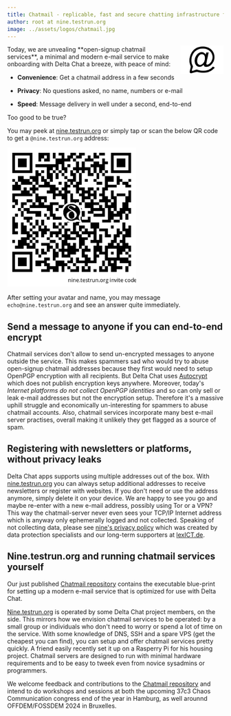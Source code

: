 ```yaml
---
title: Chatmail - replicable, fast and secure chatting infrastructure for all 
author: root at nine.testrun.org 
image: ../assets/logos/chatmail.jpg
---
```


<img alt="Chatmail logo" src="../assets/logos/chatmail.jpg" width="20%" style="float:right; margin-left:1em;" />
Today, we are unvealing **open-signup chatmail services**,
a minimal and modern e-mail service 
to make onboarding with Delta Chat a breeze, with peace of mind: 

- **Convenience**: Get a chatmail address in a few seconds 

- **Privacy**: No questions asked, no name, numbers or e-mail 

- **Speed**: Message delivery in well under a second, end-to-end

Too good to be true? 

You may peek at [nine.testrun.org](https://nine.testrun.org)
or simply tap or scan the below QR code to get a `@nine.testrun.org` address: 

<a href="DCACCOUNT:https://nine.testrun.org/cgi-bin/newemail.py">
    <img width=300 style="float: none;" src="../assets/blog/nine-invite-qrcode.png" /></a>

After setting your avatar and name, 
you may message `echo@nine.testrun.org` and see an answer quite immediately. 


## Send a message to anyone if you can end-to-end encrypt 

Chatmail services don't allow to send un-encrypted messages 
to anyone outside the service. 
This makes spammers sad who would try to abuse open-signup chatmail addresses
because they first would need to setup OpenPGP encryption with all recipients. 
But Delta Chat uses [Autocrypt](https://autocrypt.org) 
which does not publish encryption keys anywhere.
Moreover, today's *Internet platforms do not collect OpenPGP identities*
and so can only sell or leak e-mail addresses but not the encryption setup. 
Therefore it's a massive uphill struggle and economically un-interesting 
for spammers to abuse chatmail accounts. 
Also, chatmail services incorporate many best e-mail server practises,
overall making it unlikely they get flagged as a source of spam. 

## Registering with newsletters or platforms, without privacy leaks

Delta Chat apps supports using multiple addresses out of the box. 
With [nine.testrun.org](https://nine.testrun.org) you can always setup
additional addresses to receive newsletters or register with websites.
If you don't need or use the address anymore, simply delete it on your device. 
We are happy to see you go and maybe re-enter with a new e-mail address,
possibly using Tor or a VPN?  
This way the chatmail-server never even sees your TCP/IP Internet address 
which is anyway only ephemerally logged and not collected. 
Speaking of not collecting data, 
please see [nine's privacy policy](https://nine.testrun.org/privacy.html)
which was created by data protection specialists and our long-term supporters
at [lexICT.de](https://lexict.de). 


## Nine.testrun.org and running chatmail services yourself 

Our just published [Chatmail repository](https://github.com/deltachat/chatmail) 
contains the executable blue-print for setting up a modern e-mail service
that is optimized for use with Delta Chat.

[Nine.testrun.org](https://nine.testrun.org) is operated 
by some Delta Chat project members, on the side. 
This mirrors how we envision chatmail services to be operated: 
by a small group or individuals
who don't need to worry or spend a lot of time on the service. 
With some knowledge of DNS, SSH and a spare VPS (get the cheapest you can find),
you can setup and offer chatmail services pretty quickly. 
A friend easily recently set it up on a Rasperry Pi for his housing project. 
Chatmail servers are designed to run with minimal hardware requirements
and to be easy to tweek even from novice sysadmins or programmers. 

We welcome feedback and contributions to the 
[Chatmail repository](https://github.com/deltachat/chatmail)
and intend to do workshops and sessions at both the upcoming
37c3 Chaos Communication congress end of the year in Hamburg,
as well arounnd OFFDEM/FOSSDEM 2024 in Bruxelles. 


